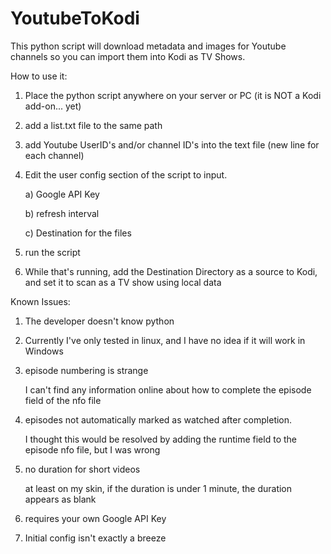 # YoutubeToKodi
This python script will download metadata and images for Youtube channels so you can import them into Kodi as TV Shows.

How to use it:

1) Place the python script anywhere on your server or PC (it is NOT a Kodi add-on... yet)

2) add a list.txt file to the same path

3) add Youtube UserID's and/or channel ID's into the text file (new line for each channel)

4) Edit the user config section of the script to input.

    a) Google API Key
    
    b) refresh interval
    
    c) Destination for the files
    
5) run the script

6) While that's running, add the Destination Directory as a source to Kodi, and set it to scan as a TV show using local data


Known Issues:

1) The developer doesn't know python

2) Currently I've only tested in linux, and I have no idea if it will work in Windows

3) episode numbering is strange

    I can't find any information online about how to complete the episode field of the nfo file
    
4) episodes not automatically marked as watched after completion.

    I thought this would be resolved by adding the runtime field to the episode nfo file, but I was wrong
    
5) no duration for short videos

    at least on my skin, if the duration is under 1 minute, the duration appears as blank
    
6) requires your own Google API Key

7) Initial config isn't exactly a breeze
